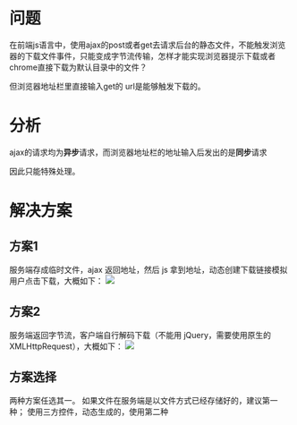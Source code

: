# 问题 #
在前端js语言中，使用ajax的post或者get去请求后台的静态文件，不能触发浏览器的下载文件事件，只能变成字节流传输，怎样才能实现浏览器提示下载或者chrome直接下载为默认目录中的文件？

但浏览器地址栏里直接输入get的 url是能够触发下载的。

# 分析 #
ajax的请求均为**异步**请求，而浏览器地址栏的地址输入后发出的是**同步**请求

因此只能特殊处理。

# 解决方案 #
## 方案1 ##
服务端存成临时文件，ajax 返回地址，然后 js 拿到地址，动态创建下载链接模拟用户点击下载，大概如下：
![](http://ww1.sinaimg.cn/large/006qm7Cpgy1fjfo5ylh7mj30c40773ye.jpg)

## 方案2 ##

服务端返回字节流，客户端自行解码下载（不能用 jQuery，需要使用原生的 XMLHttpRequest），大概如下：
![](http://ww1.sinaimg.cn/large/006qm7Cpgy1fjfo5h8ep8j30k40andg0.jpg)

## 方案选择 ##
两种方案任选其一。
如果文件在服务端是以文件方式已经存储好的，建议第一种；
使用三方控件，动态生成的，使用第二种